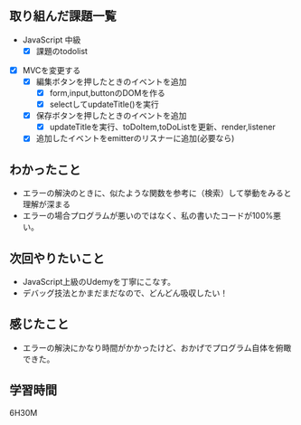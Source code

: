 ## 取り組んだ課題一覧

- JavaScript 中級
  - [x] 課題のtodolist

- [x] MVCを変更する
  - [x] 編集ボタンを押したときのイベントを追加
    - [x] form,input,buttonのDOMを作る
    - [x] selectしてupdateTitle()を実行
  - [x] 保存ボタンを押したときのイベントを追加
    - [x] updateTitleを実行、toDoItem,toDoListを更新、render,listener
  - [x] 追加したイベントをemitterのリスナーに追加(必要なら)

## わかったこと

- エラーの解決のときに、似たような関数を参考に（検索）して挙動をみると理解が深まる
- エラーの場合プログラムが悪いのではなく、私の書いたコードが100%悪い。

## 次回やりたいこと

- JavaScript上級のUdemyを丁寧にこなす。
- デバッグ技法とかまだまだなので、どんどん吸収したい！

## 感じたこと

- エラーの解決にかなり時間がかかったけど、おかげでプログラム自体を俯瞰できた。


## 学習時間
6H30M

